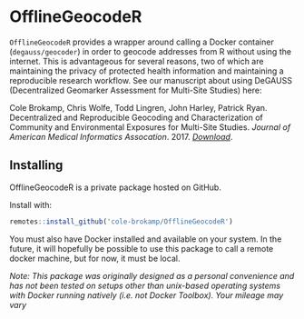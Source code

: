 <!-- README.md is generated from README.Rmd. Please edit that file -->

# OfflineGeocodeR

`OfflineGeocodeR` provides a wrapper around calling a Docker container
(`degauss/geocoder`) in order to geocode addresses from R without using
the internet. This is advantageous for several reasons, two of which are
maintaining the privacy of protected health information and maintaining
a reproducible research workflow. See our manuscript about using DeGAUSS
(Decentralized Geomarker Assessment for Multi-Site Studies) here:

Cole Brokamp, Chris Wolfe, Todd Lingren, John Harley, Patrick Ryan.
Decentralized and Reproducible Geocoding and Characterization of
Community and Environmental Exposures for Multi-Site Studies. *Journal
of American Medical Informatics Assocation*. 2017.
[*Download*](https://colebrokamp-website.s3.amazonaws.com/publications/Brokamp_JAMIA_2017.pdf).

## Installing

OfflineGeocodeR is a private package hosted on GitHub.

Install with:

``` r
remotes::install_github('cole-brokamp/OfflineGeocodeR')
```

You must also have Docker installed and available on your system. In the
future, it will hopefully be possible to use this package to call a
remote docker machine, but for now, it must be local.

*Note: This package was originally designed as a personal convenience
and has not been tested on setups other than unix-based operating
systems with Docker running natively (i.e. not Docker Toolbox). Your
mileage may vary*
